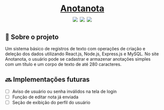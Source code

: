 <h1 align="center"><a href="https://anotanota.netlify.app">Anotanota</a>
<div align="center">
	<img src="https://badgen.net/npm/v/express" >
	<img src="https://badgen.net/npm/node/next" >
	<img src="https://badgen.net/badge/status/developing/yellow" >
</div>

## :memo: Sobre o projeto
Um sistema básico de registros de texto com operações de criação e deleção dos dados utilizando React.js, Node.js, Express.js e MySQL.
No site Anotanota, o usuário pode se cadastrar e armazenar anotações simples com um título e um corpo de texto de até 280 caracteres.

## :soon: Implementações futuras
- [ ] Aviso de usuário ou senha inválidos na tela de login
- [ ] Função de editar nota já enviada
- [ ] Seção de exibição do perfil do usuário
